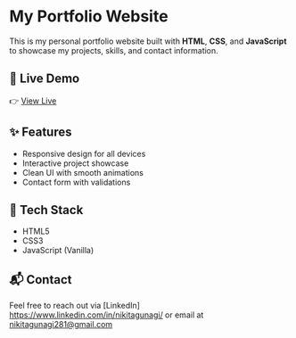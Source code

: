 # My Portfolio Website

This is my personal portfolio website built with **HTML**, **CSS**, and **JavaScript** to showcase my projects, skills, and contact information.

## 🚀 Live Demo

👉 [View Live](https://258portfolio.netlify.app/) <!-- Replace with your actual link -->

## ✨ Features

- Responsive design for all devices
- Interactive project showcase
- Clean UI with smooth animations
- Contact form with validations

## 📁 Tech Stack

- HTML5
- CSS3
- JavaScript (Vanilla)

## 📬 Contact

Feel free to reach out via [LinkedIn] https://www.linkedin.com/in/nikitagunagi/ or email at nikitagunagi281@gmail.com
